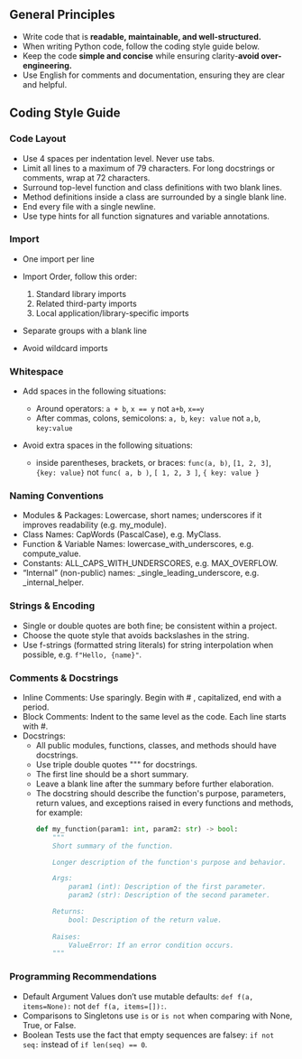 
## General Principles
- Write code that is **readable, maintainable, and well-structured.**
- When writing Python code, follow the coding style guide below.
- Keep the code **simple and concise** while ensuring clarity-**avoid over-engineering.** 
- Use English for comments and documentation, ensuring they are clear and helpful.

## Coding Style Guide

###  Code Layout

- Use 4 spaces per indentation level. Never use tabs.
- Limit all lines to a maximum of 79 characters. For long docstrings or comments, wrap at 72 characters.
- Surround top-level function and class definitions with two blank lines.
- Method definitions inside a class are surrounded by a single blank line.
- End every file with a single newline.
- Use type hints for all function signatures and variable annotations.

### Import

- One import per line
- Import Order, follow this order: 
    1. Standard library imports
    2. Related third-party imports
    3. Local application/library-specific imports

- Separate groups with a blank line
- Avoid wildcard imports

### Whitespace

- Add spaces in the following situations:
  - Around operators: `a + b`, `x == y` not `a+b`, `x==y` 
  - After commas, colons, semicolons: `a, b`, `key: value` not `a,b`, `key:value` 

- Avoid extra spaces in the following situations: 
  - inside parentheses, brackets, or braces: `func(a, b)`, `[1, 2, 3]`, `{key: value}` not `func( a, b )`, `[ 1, 2, 3 ]`, `{ key: value }`

### Naming Conventions

- Modules & Packages: Lowercase, short names; underscores if it improves readability (e.g. my_module).
- Class Names: CapWords (PascalCase), e.g. MyClass.
- Function & Variable Names: lowercase_with_underscores, e.g. compute_value.
- Constants: ALL_CAPS_WITH_UNDERSCORES, e.g. MAX_OVERFLOW.
- “Internal” (non-public) names: _single_leading_underscore, e.g. _internal_helper.

### Strings & Encoding

- Single or double quotes are both fine; be consistent within a project.
- Choose the quote style that avoids backslashes in the string.
- Use f-strings (formatted string literals) for string interpolation when possible, e.g. `f"Hello, {name}"`. 

### Comments & Docstrings

- Inline Comments: Use sparingly. Begin with # , capitalized, end with a period.
- Block Comments: Indent to the same level as the code. Each line starts with #.
- Docstrings: 
  - All public modules, functions, classes, and methods should have docstrings.
  - Use triple double quotes """ for docstrings.
  - The first line should be a short summary.
  - Leave a blank line after the summary before further elaboration.
  - The docstring should describe the function's purpose, parameters, return values, and exceptions raised in every functions and methods, 
    for example:
    ```python   
    def my_function(param1: int, param2: str) -> bool:
        """
        Short summary of the function.

        Longer description of the function's purpose and behavior.

        Args:
            param1 (int): Description of the first parameter.
            param2 (str): Description of the second parameter.

        Returns:
            bool: Description of the return value.
        
        Raises:
            ValueError: If an error condition occurs.
        """
    ``` 
  

### Programming Recommendations
- Default Argument Values don’t use mutable defaults: `def f(a, items=None):` not `def f(a, items=[]):`.
- Comparisons to Singletons use `is` or `is not` when comparing with None, True, or False.
- Boolean Tests use the fact that empty sequences are falsey: `if not seq:` instead of `if len(seq) == 0`.